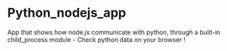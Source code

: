 # Python_nodejs_app
 App that shows how  node.js communicate with python, through a built-in child_process module - Check python data on your browser !
